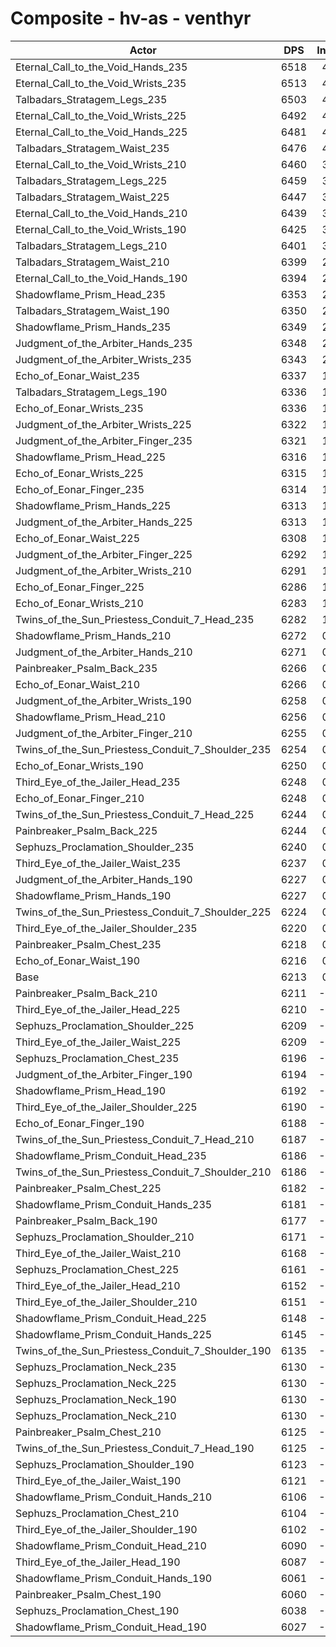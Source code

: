 # Composite - hv-as - venthyr
| Actor | DPS | Increase |
|---|:---:|:---:|
|Eternal_Call_to_the_Void_Hands_235|6518|4.90%|
|Eternal_Call_to_the_Void_Wrists_235|6513|4.83%|
|Talbadars_Stratagem_Legs_235|6503|4.67%|
|Eternal_Call_to_the_Void_Wrists_225|6492|4.49%|
|Eternal_Call_to_the_Void_Hands_225|6481|4.30%|
|Talbadars_Stratagem_Waist_235|6476|4.23%|
|Eternal_Call_to_the_Void_Wrists_210|6460|3.98%|
|Talbadars_Stratagem_Legs_225|6459|3.96%|
|Talbadars_Stratagem_Waist_225|6447|3.76%|
|Eternal_Call_to_the_Void_Hands_210|6439|3.63%|
|Eternal_Call_to_the_Void_Wrists_190|6425|3.41%|
|Talbadars_Stratagem_Legs_210|6401|3.02%|
|Talbadars_Stratagem_Waist_210|6399|2.99%|
|Eternal_Call_to_the_Void_Hands_190|6394|2.92%|
|Shadowflame_Prism_Head_235|6353|2.26%|
|Talbadars_Stratagem_Waist_190|6350|2.19%|
|Shadowflame_Prism_Hands_235|6349|2.18%|
|Judgment_of_the_Arbiter_Hands_235|6348|2.17%|
|Judgment_of_the_Arbiter_Wrists_235|6343|2.08%|
|Echo_of_Eonar_Waist_235|6337|1.99%|
|Talbadars_Stratagem_Legs_190|6336|1.98%|
|Echo_of_Eonar_Wrists_235|6336|1.97%|
|Judgment_of_the_Arbiter_Wrists_225|6322|1.75%|
|Judgment_of_the_Arbiter_Finger_235|6321|1.74%|
|Shadowflame_Prism_Head_225|6316|1.65%|
|Echo_of_Eonar_Wrists_225|6315|1.63%|
|Echo_of_Eonar_Finger_235|6314|1.62%|
|Shadowflame_Prism_Hands_225|6313|1.60%|
|Judgment_of_the_Arbiter_Hands_225|6313|1.60%|
|Echo_of_Eonar_Waist_225|6308|1.52%|
|Judgment_of_the_Arbiter_Finger_225|6292|1.27%|
|Judgment_of_the_Arbiter_Wrists_210|6291|1.25%|
|Echo_of_Eonar_Finger_225|6286|1.17%|
|Echo_of_Eonar_Wrists_210|6283|1.12%|
|Twins_of_the_Sun_Priestess_Conduit_7_Head_235|6282|1.11%|
|Shadowflame_Prism_Hands_210|6272|0.95%|
|Judgment_of_the_Arbiter_Hands_210|6271|0.93%|
|Painbreaker_Psalm_Back_235|6266|0.86%|
|Echo_of_Eonar_Waist_210|6266|0.84%|
|Judgment_of_the_Arbiter_Wrists_190|6258|0.72%|
|Shadowflame_Prism_Head_210|6256|0.68%|
|Judgment_of_the_Arbiter_Finger_210|6255|0.68%|
|Twins_of_the_Sun_Priestess_Conduit_7_Shoulder_235|6254|0.66%|
|Echo_of_Eonar_Wrists_190|6250|0.59%|
|Third_Eye_of_the_Jailer_Head_235|6248|0.56%|
|Echo_of_Eonar_Finger_210|6248|0.55%|
|Twins_of_the_Sun_Priestess_Conduit_7_Head_225|6244|0.50%|
|Painbreaker_Psalm_Back_225|6244|0.49%|
|Sephuzs_Proclamation_Shoulder_235|6240|0.43%|
|Third_Eye_of_the_Jailer_Waist_235|6237|0.39%|
|Judgment_of_the_Arbiter_Hands_190|6227|0.22%|
|Shadowflame_Prism_Hands_190|6227|0.22%|
|Twins_of_the_Sun_Priestess_Conduit_7_Shoulder_225|6224|0.18%|
|Third_Eye_of_the_Jailer_Shoulder_235|6220|0.10%|
|Painbreaker_Psalm_Chest_235|6218|0.07%|
|Echo_of_Eonar_Waist_190|6216|0.04%|
|Base|6213|0.00%|
|Painbreaker_Psalm_Back_210|6211|-0.03%|
|Third_Eye_of_the_Jailer_Head_225|6210|-0.06%|
|Sephuzs_Proclamation_Shoulder_225|6209|-0.06%|
|Third_Eye_of_the_Jailer_Waist_225|6209|-0.07%|
|Sephuzs_Proclamation_Chest_235|6196|-0.28%|
|Judgment_of_the_Arbiter_Finger_190|6194|-0.30%|
|Shadowflame_Prism_Head_190|6192|-0.34%|
|Third_Eye_of_the_Jailer_Shoulder_225|6190|-0.37%|
|Echo_of_Eonar_Finger_190|6188|-0.41%|
|Twins_of_the_Sun_Priestess_Conduit_7_Head_210|6187|-0.42%|
|Shadowflame_Prism_Conduit_Head_235|6186|-0.44%|
|Twins_of_the_Sun_Priestess_Conduit_7_Shoulder_210|6186|-0.45%|
|Painbreaker_Psalm_Chest_225|6182|-0.51%|
|Shadowflame_Prism_Conduit_Hands_235|6181|-0.52%|
|Painbreaker_Psalm_Back_190|6177|-0.58%|
|Sephuzs_Proclamation_Shoulder_210|6171|-0.68%|
|Third_Eye_of_the_Jailer_Waist_210|6168|-0.73%|
|Sephuzs_Proclamation_Chest_225|6161|-0.85%|
|Third_Eye_of_the_Jailer_Head_210|6152|-0.99%|
|Third_Eye_of_the_Jailer_Shoulder_210|6151|-1.01%|
|Shadowflame_Prism_Conduit_Head_225|6148|-1.05%|
|Shadowflame_Prism_Conduit_Hands_225|6145|-1.10%|
|Twins_of_the_Sun_Priestess_Conduit_7_Shoulder_190|6135|-1.26%|
|Sephuzs_Proclamation_Neck_235|6130|-1.33%|
|Sephuzs_Proclamation_Neck_225|6130|-1.34%|
|Sephuzs_Proclamation_Neck_190|6130|-1.34%|
|Sephuzs_Proclamation_Neck_210|6130|-1.34%|
|Painbreaker_Psalm_Chest_210|6125|-1.42%|
|Twins_of_the_Sun_Priestess_Conduit_7_Head_190|6125|-1.42%|
|Sephuzs_Proclamation_Shoulder_190|6123|-1.46%|
|Third_Eye_of_the_Jailer_Waist_190|6121|-1.49%|
|Shadowflame_Prism_Conduit_Hands_210|6106|-1.73%|
|Sephuzs_Proclamation_Chest_210|6104|-1.75%|
|Third_Eye_of_the_Jailer_Shoulder_190|6102|-1.79%|
|Shadowflame_Prism_Conduit_Head_210|6090|-1.99%|
|Third_Eye_of_the_Jailer_Head_190|6087|-2.03%|
|Shadowflame_Prism_Conduit_Hands_190|6061|-2.45%|
|Painbreaker_Psalm_Chest_190|6060|-2.46%|
|Sephuzs_Proclamation_Chest_190|6038|-2.83%|
|Shadowflame_Prism_Conduit_Head_190|6027|-3.00%|
